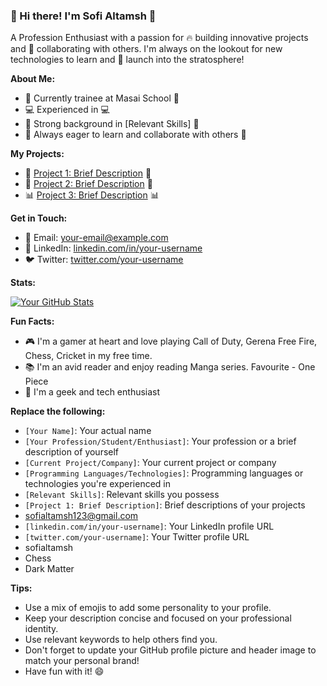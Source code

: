 ### 👋 Hi there! I'm Sofi Altamsh 🤖

A Profession Enthusiast with a passion for 🔥 building innovative projects and 🤝 collaborating with others. I'm always on the lookout for new technologies to learn and 🚀 launch into the stratosphere!

**About Me:**

* 📍 Currently trainee at Masai School 🏢
* 💻 Experienced in  💻
* 🎯 Strong background in [Relevant Skills] 🎯
* 🤝 Always eager to learn and collaborate with others 👫

**My Projects:**

* 🚀 [Project 1: Brief Description](https://github.com/your-username/project-1) 🚀
* 🤖 [Project 2: Brief Description](https://github.com/your-username/project-2) 🤖
* 📊 [Project 3: Brief Description](https://github.com/your-username/project-3) 📊

**Get in Touch:**

* 📱 Email: [your-email@example.com](mailto:your-email@example.com)
* 💼 LinkedIn: [linkedin.com/in/your-username](https://linkedin.com/in/your-username)
* 🐦 Twitter: [twitter.com/your-username](https://twitter.com/your-username)

**Stats:**

[![Your GitHub Stats](https://github-readme-stats.vercel.app/api?username=your-username&show_icons=true)](https://github.com/your-username)

**Fun Facts:**

* 🎮 I'm a gamer at heart and love playing Call of Duty, Gerena Free Fire, Chess, Cricket in my free time.
* 📚 I'm an avid reader and enjoy reading Manga series. Favourite - One Piece
* 🎉 I'm a geek and tech enthusiast

**Replace the following:**

* `[Your Name]`: Your actual name
* `[Your Profession/Student/Enthusiast]`: Your profession or a brief description of yourself
* `[Current Project/Company]`: Your current project or company
* `[Programming Languages/Technologies]`: Programming languages or technologies you're experienced in
* `[Relevant Skills]`: Relevant skills you possess
* `[Project 1: Brief Description]`: Brief descriptions of your projects
* sofialtamsh123@gmail.com
* `[linkedin.com/in/your-username]`: Your LinkedIn profile URL
* `[twitter.com/your-username]`: Your Twitter profile URL
* sofialtamsh
* Chess
* Dark Matter

**Tips:**

* Use a mix of emojis to add some personality to your profile.
* Keep your description concise and focused on your professional identity.
* Use relevant keywords to help others find you.
* Don't forget to update your GitHub profile picture and header image to match your personal brand!
* Have fun with it! 😄
